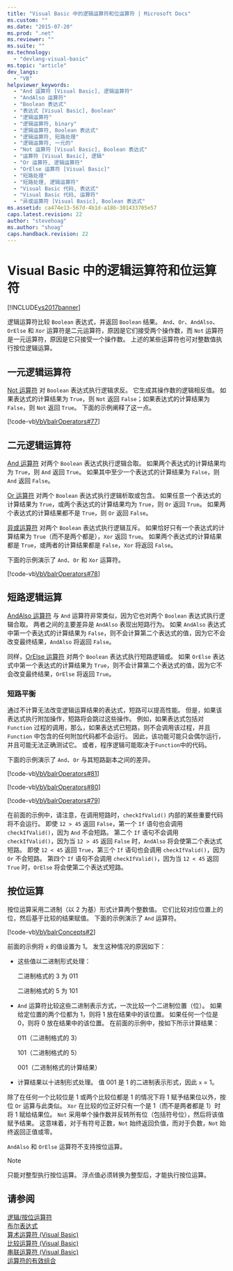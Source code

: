 ```yaml
---
title: "Visual Basic 中的逻辑运算符和位运算符 | Microsoft Docs"
ms.custom: ""
ms.date: "2015-07-20"
ms.prod: ".net"
ms.reviewer: ""
ms.suite: ""
ms.technology: 
  - "devlang-visual-basic"
ms.topic: "article"
dev_langs: 
  - "VB"
helpviewer_keywords: 
  - "And 运算符 [Visual Basic], 逻辑运算符"
  - "AndAlso 运算符"
  - "Boolean 表达式"
  - "表达式 [Visual Basic], Boolean"
  - "逻辑运算符"
  - "逻辑运算符, binary"
  - "逻辑运算符, Boolean 表达式"
  - "逻辑运算符, 短路处理"
  - "逻辑运算符, 一元的"
  - "Not 运算符 [Visual Basic], Boolean 表达式"
  - "运算符 [Visual Basic], 逻辑"
  - "Or 运算符, 逻辑运算符"
  - "OrElse 运算符 [Visual Basic]"
  - "短路处理"
  - "短路处理, 逻辑运算符"
  - "Visual Basic 代码, 表达式"
  - "Visual Basic 代码, 运算符"
  - "异或运算符 [Visual Basic], Boolean 表达式"
ms.assetid: ca474e13-567d-4b1d-a18b-301433705e57
caps.latest.revision: 22
author: "stevehoag"
ms.author: "shoag"
caps.handback.revision: 22
---
```

# Visual Basic 中的逻辑运算符和位运算符
[!INCLUDE[vs2017banner](../../../../visual-basic/includes/vs2017banner.md)]

逻辑运算符比较 `Boolean` 表达式，并返回 `Boolean` 结果。  `And`、`Or`、`AndAlso`、`OrElse` 和 `Xor` 运算符是二元运算符，原因是它们接受两个操作数，而 `Not` 运算符是一元运算符，原因是它只接受一个操作数。  上述的某些运算符也可对整数值执行按位逻辑运算。  
  
## 一元逻辑运算符  
 [Not 运算符](../../../../visual-basic/language-reference/operators/not-operator.md) 对 `Boolean` 表达式执行逻辑求反。  它生成其操作数的逻辑相反值。  如果表达式的计算结果为 `True`，则 `Not` 返回 `False`；如果表达式的计算结果为 `False`，则 `Not` 返回 `True`。  下面的示例阐释了这一点。  
  
 [!code-vb[VbVbalrOperators#77](../../../../visual-basic/language-reference/operators/codesnippet/visualbasic/logical-and-bitwise-oper_1.vb)]  
  
## 二元逻辑运算符  
 [And 运算符](../../../../visual-basic/language-reference/operators/and-operator.md) 对两个 `Boolean` 表达式执行逻辑合取。  如果两个表达式的计算结果均为 `True`，则 `And` 返回 `True`。  如果其中至少一个表达式的计算结果为 `False`，则 `And` 返回 `False`。  
  
 [Or 运算符](../../../../visual-basic/language-reference/operators/or-operator.md) 对两个 `Boolean` 表达式执行逻辑析取或包含。  如果任意一个表达式的计算结果为 `True`，或两个表达式的计算结果均为 `True`，则 `Or` 返回 `True`。  如果两个表达式的计算结果都不是 `True`，则 `Or` 返回 `False`。  
  
 [异或运算符](../../../../visual-basic/language-reference/operators/xor-operator.md) 对两个 `Boolean` 表达式执行逻辑互斥。  如果恰好只有一个表达式的计算结果为 `True`（而不是两个都是），`Xor` 返回 `True`。  如果两个表达式的计算结果都是 `True`，或两者的计算结果都是 `False`，`Xor` 将返回 `False`。  
  
 下面的示例演示了 `And`、`Or` 和 `Xor` 运算符。  
  
 [!code-vb[VbVbalrOperators#78](../../../../visual-basic/language-reference/operators/codesnippet/visualbasic/logical-and-bitwise-oper_2.vb)]  
  
## 短路逻辑运算  
 [AndAlso 运算符](../../../../visual-basic/language-reference/operators/andalso-operator.md) 与 `And` 运算符非常类似，因为它也对两个 `Boolean` 表达式执行逻辑合取。  两者之间的主要差异是 `AndAlso` 表现出短路行为。  如果 `AndAlso` 表达式中第一个表达式的计算结果为 `False`，则不会计算第二个表达式的值，因为它不会改变最终结果，`AndAlso` 将返回 `False`。  
  
 同样，[OrElse 运算符](../../../../visual-basic/language-reference/operators/orelse-operator.md) 对两个 `Boolean` 表达式执行短路逻辑或。  如果 `OrElse` 表达式中第一个表达式的计算结果为 `True`，则不会计算第二个表达式的值，因为它不会改变最终结果，`OrElse` 将返回 `True`。  
  
### 短路平衡  
 通过不计算无法改变逻辑运算结果的表达式，短路可以提高性能。  但是，如果该表达式执行附加操作，短路将会跳过这些操作。  例如，如果表达式包括对 `Function` 过程的调用，那么，如果表达式已短路，则不会调用该过程，并且 `Function` 中包含的任何附加代码都不会运行。  因此，该功能可能只会偶尔运行，并且可能无法正确测试它。  或者，程序逻辑可能取决于`Function`中的代码。  
  
 下面的示例演示了 `And`、`Or` 与其短路副本之间的差异。  
  
 [!code-vb[VbVbalrOperators#81](../../../../visual-basic/language-reference/operators/codesnippet/visualbasic/logical-and-bitwise-oper_3.vb)]  
  
 [!code-vb[VbVbalrOperators#80](../../../../visual-basic/language-reference/operators/codesnippet/visualbasic/logical-and-bitwise-oper_4.vb)]  
  
 [!code-vb[VbVbalrOperators#79](../../../../visual-basic/language-reference/operators/codesnippet/visualbasic/logical-and-bitwise-oper_5.vb)]  
  
 在前面的示例中，请注意，在调用短路时，`checkIfValid()` 内部的某些重要代码将不会运行。  即使 `12 > 45` 返回 `False`，第一个 `If` 语句也会调用 `checkIfValid()`，因为 `And` 不会短路。  第二个 `If` 语句不会调用 `checkIfValid()`，因为当 `12 > 45` 返回 `False` 时，`AndAlso` 将会使第二个表达式短路。  即使 `12 < 45` 返回 `True`，第三个 `If` 语句也会调用 `checkIfValid()`，因为 `Or` 不会短路。  第四个 `If` 语句不会调用 `checkIfValid()`，因为当 `12 < 45` 返回 `True` 时，`OrElse` 将会使第二个表达式短路。  
  
## 按位运算  
 按位运算采用二进制（以 2 为基）形式计算两个整数值。  它们比较对应位置上的位，然后基于比较的结果赋值。  下面的示例演示了 `And` 运算符。  
  
 [!code-vb[VbVbalrConcepts#2](../../../../visual-basic/programming-guide/language-features/operators-and-expressions/codesnippet/visualbasic/logical-and-bitwise-oper_6.vb)]  
  
 前面的示例将 `x` 的值设置为 1。  发生这种情况的原因如下：  
  
-   这些值以二进制形式处理：  
  
     二进制格式的 3 为 011  
  
     二进制格式的 5 为 101  
  
-   `And` 运算符比较这些二进制表示方式，一次比较一个二进制位置（位）。  如果给定位置的两个位都为 1，则将 1 放在结果中的该位置。  如果任何一个位是 0，则将 0 放在结果中的该位置。  在前面的示例中，按如下所示计算结果：  
  
     011（二进制格式的 3）  
  
     101（二进制格式的 5）  
  
     001（二进制格式的计算结果）  
  
-   计算结果以十进制形式处理。  值 001 是 1 的二进制表示形式，因此 `x` \= 1。  
  
 除了在任何一个比较位是 1 或两个比较位都是 1 的情况下将 1 赋予结果位以外，按位 `Or` 运算与此类似。  `Xor` 在比较的位正好只有一个是 1（而不是两者都是 1）时将 1 赋给结果位。  `Not` 采用单个操作数并反转所有位（包括符号位），然后将该值赋予结果。  这意味着，对于有符号正数，`Not` 始终返回负值，而对于负数，`Not` 始终返回正值或零。  
  
 `AndAlso` 和 `OrElse` 运算符不支持按位运算。  
  
> [!NOTE]
>  只能对整型执行按位运算。  浮点值必须转换为整型后，才能执行按位运算。  
  
## 请参阅  
 [逻辑\/按位运算符](../../../../visual-basic/language-reference/operators/logical-bitwise-operators.md)   
 [布尔表达式](../../../../visual-basic/programming-guide/language-features/operators-and-expressions/boolean-expressions.md)   
 [算术运算符 \(Visual Basic\)](../../../../visual-basic/programming-guide/language-features/operators-and-expressions/arithmetic-operators.md)   
 [比较运算符 \(Visual Basic\)](../../../../visual-basic/programming-guide/language-features/operators-and-expressions/comparison-operators.md)   
 [串联运算符 \(Visual Basic\)](../../../../visual-basic/programming-guide/language-features/operators-and-expressions/concatenation-operators.md)   
 [运算符的有效组合](../../../../visual-basic/programming-guide/language-features/operators-and-expressions/efficient-combination-of-operators.md)
